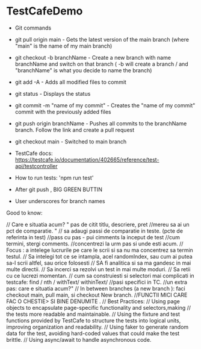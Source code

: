 # TestCafeDemo

- Git commands
 - git pull origin main - Gets the latest version of the main branch (where "main" is the name of my main branch)
 - git checkout -b branchName - Create a new branch with name branchName and switch on that branch ( -b will create a branch / and "branchName" is what you decide to name the branch)
 - git add -A - Adds all modified files to commit
 - git status - Displays the status
 - git commit -m "name of my commit" - Creates the "name of my commit" commit with the previously added files
 - git push origin branchName - Pushes all commits to the branchName branch. Follow the link and create a pull request
 - git checkout main - Switched to main branch

- TestCafe docs: https://testcafe.io/documentation/402665/reference/test-api/testcontroller

- How to run tests: 'npm run test'
- After git push , BIG GREEN BUTTIN 
- User underscores for branch names

Good to know:

// Care e situatia acum? " pas de citit titlu, descriere, pret
//mereu sa ai un pct de comparatie. "
// sa adaugi passi de comparatie in teste. (pcte de referinta in test)
//pass cu pas - pui cimments la inceput de test 
//cum termini, stergi comments. 
//concentrezi la urm pas si unde esti acum. 
// Focus : a intelege lucrurile pe care le scrii si sa nu ma concentrez sa termin testul.
// Sa intelegi tot ce se intampla, acel randomIndex, sau cum ai putea sa-l scrii altfel, sau orice folosesti
// SA fi analitica si sa ma gandesc in mai multe directii.
// Sa incerci sa rezolvi un test in mai multe moduri.
// Sa retii cu ce lucrezi momentan. 
// cum sa construiesti si selectori mai complicati in testcafe: find / nth / withText/ withinText/ 
//pasi specifici in TC. 
//un extra pas: care e situatia acum?"
// In between branches (a new branch ): faci checkout main, pull main, si checkout New branch.
//FUNCTII MICI CARE FAC O CHESTIE> SI BINE DENUMITE .
// Best Practices:
// Using page objects to encapsulate page-specific functionality and selectors,making 
// the tests more readable and maintainable.
// Using the fixture and test functions provided by TestCafe to structure the tests into logical units, improving organization and readability.
// Using faker to generate random data for the test, avoiding hard-coded values that could make the test brittle.
// Using async/await to handle asynchronous code.